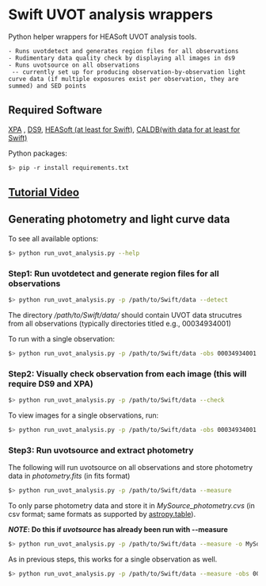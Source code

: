 # Swift UVOT analysis wrappers

Python helper wrappers for HEASoft UVOT analysis tools.

```
- Runs uvotdetect and generates region files for all observations
- Rudimentary data quality check by displaying all images in ds9
- Runs uvotsource on all observations
 -- currently set up for producing observation-by-observation light curve data (if multiple exposures exist per observation, they are summed) and SED points
```
## Required Software

[XPA](http://ds9.si.edu/site/XPA.html) , [DS9](http://ds9.si.edu/site/Download.html), [HEASoft (at least for Swift)](https://heasarc.gsfc.nasa.gov/lheasoft/download.html), [CALDB](https://heasarc.gsfc.nasa.gov/docs/heasarc/caldb/caldb_install.html)[(with data for at least for Swift)](https://heasarc.gsfc.nasa.gov/docs/heasarc/caldb/swift/)

Python packages:
```bash
$> pip -r install requirements.txt
```

## [Tutorial Video](https://youtu.be/B9SCERNLt_0)


## Generating photometry and light curve data

To see all available options:
```bash
$> python run_uvot_analysis.py --help
```

### Step1: Run uvotdetect and generate region files for all observations

```bash
$> python run_uvot_analysis.py -p /path/to/Swift/data --detect
```
The directory */path/to/Swift/data/* should contain UVOT data strucutres from all observations (typically directories titled e.g., 00034934001)

To run with a single observation:

```bash
$> python run_uvot_analysis.py -p /path/to/Swift/data -obs 00034934001 --detect
```

### Step2: Visually check observation from each image (this will require DS9 and XPA)
```bash
$> python run_uvot_analysis.py -p /path/to/Swift/data --check
```
To view images for a single observations, run:
```bash
$> python run_uvot_analysis.py -p /path/to/Swift/data -obs 00034934001 --check
```

### Step3: Run uvotsource and extract photometry
The following will run uvotsource on all observations and store photometry data in *photometry.fits* (in fits format)
```bash
$> python run_uvot_analysis.py -p /path/to/Swift/data --measure
```

To only parse photometry data and store it in *MySource_photometry.cvs* (in csv format; same formats as supported by [astropy.table](http://docs.astropy.org/en/stable/table/io.html)).

***NOTE*: Do this if *uvotsource* has already been run with --measure**
```bash
$> python run_uvot_analysis.py -p /path/to/Swift/data --measure -o MySource_phometry.csv --extract_only
```

As in previous steps, this works for a single observation as well.
```bash
$> python run_uvot_analysis.py -p /path/to/Swift/data --measure -obs 00034934001 -o MySource_photometry.fits
```
